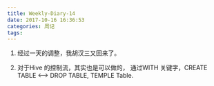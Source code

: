 ```yaml
---
title: Weekly-Diary-14
date: 2017-10-16 16:36:53
categories: 周记
tags:
---
```


1. 经过一天的调整，我胡汉三又回来了。


2. 对于Hive 的控制流，其实也是可以做的， 通过WITH 关键字，CREATE TABLE <--> DROP TABLE, TEMPLE Table.


